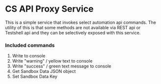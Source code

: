 # CS API Proxy Service
This is a simple service that invokes select automation api commands. 
The utility of this is that some methods are not available via REST api or Testshell api and they can be selectively exposed with this service.

### Included commands
1. Write to console
2. Write "warning" / yellow text to console
3. Write "success" / green text message to console
4. Get Sandbox Data JSON object
5. Set Sandbox Data Key